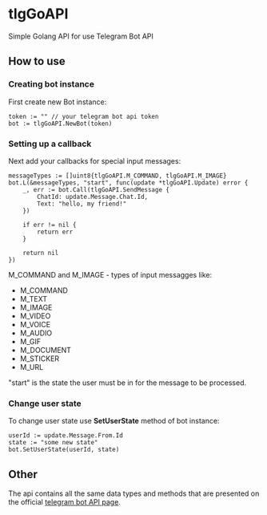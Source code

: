 # tlgGoAPI

Simple Golang API for use Telegram Bot API

## How to use

### Creating bot instance

First create new Bot instance:

	token := "" // your telegram bot api token
    bot := tlgGoAPI.NewBot(token)
	
### Setting up a callback
	
Next add your callbacks for special input messages:

    messageTypes := []uint8{tlgGoAPI.M_COMMAND, tlgGoAPI.M_IMAGE}
    bot.L(&messageTypes, "start", func(update *tlgGoAPI.Update) error {
		_, err := bot.Call(tlgGoAPI.SendMessage {
			ChatId: update.Message.Chat.Id,
			Text: "hello, my friend!"
		})
		
		if err != nil {
			return err
		}
		
		return nil
	})

M_COMMAND and M_IMAGE - types of input messagges like:
* M_COMMAND
* M_TEXT
* M_IMAGE
* M_VIDEO
* M_VOICE
* M_AUDIO
* M_GIF
* M_DOCUMENT
* M_STICKER
* M_URL

"start" is the state the user must be in for the message to be processed.

### Change user state

To change user state use **SetUserState** method of bot instance:

	userId := update.Message.From.Id
	state := "some new state"
	bot.SetUserState(userId, state)

## Other

The api contains all the same data types and methods that are presented on the official [telegram bot API page](https://core.telegram.org/bots/api).


